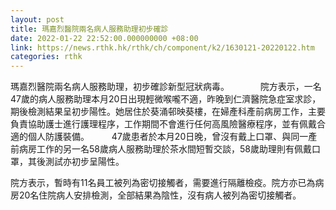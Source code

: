 ```yaml
---
layout: post
title: 瑪嘉烈醫院兩名病人服務助理初步確診
date: 2022-01-22 22:52:00.000000000 +08:00
link: https://news.rthk.hk/rthk/ch/component/k2/1630121-20220122.htm
categories: rthk
---
```


瑪嘉烈醫院兩名病人服務助理，初步確診新型冠狀病毒。
　　　
院方表示，一名47歲的病人服務助理本月20日出現輕微喉嚨不適，昨晚到仁濟醫院急症室求診，期後檢測結果呈初步陽性。她居住於葵涌邨映葵樓，在婦產科產前病房工作，主要負責協助護士進行護理程序，工作期間不會進行任何高風險醫療程序，並有佩戴合適的個人防護裝備。
　　 
47歲患者於本月20日晚，曾沒有戴上口罩、與同一產前病房工作的另一名58歲病人服務助理於茶水間短暫交談，58歲助理則有佩戴口罩，其後測試亦初步呈陽性。

院方表示，暫時有11名員工被列為密切接觸者，需要進行隔離檢疫。院方亦已為病房20名住院病人安排檢測，全部結果為陰性，沒有病人被列為密切接觸者。
